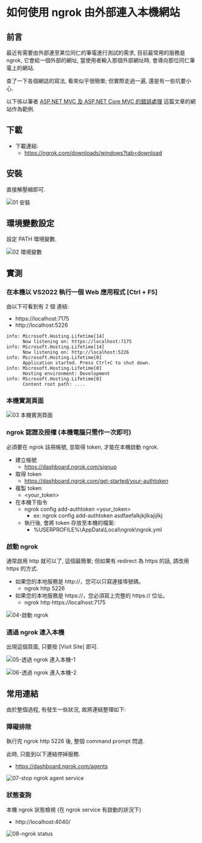 
# 如何使用 ngrok 由外部連入本機網站

## 前言

最近有需要由外部連至某位同仁的筆電進行測試的需求, 目前最常用的服務是 ngrok, 它會給一個外部的網址, 當使用者輸入那個外部網址時, 會導向那位同仁筆電上的網站.  

查了一下各個網誌的寫法, 看來似乎很簡單; 但實際走過一遍, 還是有一些坑要小心.  

以下係以筆者 <a href="https://www.jasperstudy.com/2024/02/aspnet-mvc-aspnet-core-mvc.html" target="_blank">ASP.NET MVC 及 ASP.NET Core MVC 的錯誤處理</a> 這篇文章的網站作為範例.  

<!-- more -->

## 下載

- 下載連結: 
  - https://ngrok.com/downloads/windows?tab=download 

## 安裝

直接解壓縮即可.  

![01 安裝](pictures/01-安裝.png)  

## 環境變數設定

設定 PATH 環境變數.  

![02 環境變數](pictures/02-環境變數.png)  

## 實測

### 在本機以 VS2022 執行一個 Web 應用程式 [Ctrl + F5]

由以下可看到有 2 個 連結:
- https://localhost:7175
- http://localhost:5226 

```plaintext
info: Microsoft.Hosting.Lifetime[14]
      Now listening on: https://localhost:7175
info: Microsoft.Hosting.Lifetime[14]
      Now listening on: http://localhost:5226
info: Microsoft.Hosting.Lifetime[0]
      Application started. Press Ctrl+C to shut down.
info: Microsoft.Hosting.Lifetime[0]
      Hosting environment: Development
info: Microsoft.Hosting.Lifetime[0]
      Content root path: ....
```
 
### 本機實測頁面

![03 本機實測頁面](pictures/03-本機實測頁面.png)  


### ngrok 認證及授權 (本機電腦只需作一次即可)

必須要在 ngrok 註冊帳號, 並取得 token, 才能在本機啟動 ngrok.

- 建立帳號
	- https://dashboard.ngrok.com/signup
- 取得 token 
	- https://dashboard.ngrok.com/get-started/your-authtoken
- 複製 token
	- <your_token>
- 在本機下指令
	- ngrok config add-authtoken <your_token>
		- ex: ngrok config add-authtoken asdfaefalkjkjlkajijlkj
	- 執行後, 會將 token 存放至本機的檔案: 
		- %USERPROFILE%\AppData\Local\ngrok\ngrok.yml


### 啟動 ngrok

通常啟用 http 就可以了, 這個最簡單; 但如果有 redirect 為 https 的話, 請改用 https 的方式.

- 如果您的本地服務是 http://，您可以只寫連接埠號碼。
	- ngrok http 5226
- 如果您的本地服務是 https://，您必須寫上完整的 https:// 位址。
	- ngrok http https://localhost:7175
	
![04-啟動 ngrok](pictures/04-啟動%20ngrok.png)  


### 透過 ngrok 連入本機

出現這個頁面, 只要按 [Visit Site] 即可.

![05-透過 ngrok 連入本機-1](pictures/05-透過%20ngrok%20連入本機-1.png)  

![06-透過 ngrok 連入本機-2](pictures/06-透過%20ngrok%20連入本機-2.png)  


## 常用連結

由於整個過程, 有發生一些狀況, 故將連結整理如下: 

### 障礙排除

執行完 ngrok http 5226 後, 整個 command prompt 閃退.

此時, 只能到以下連結停掉服務.
- https://dashboard.ngrok.com/agents 

![07-stop ngrok agent service](pictures/07-stop%20ngrok%20agent%20service.png)

### 狀態查詢

本機 ngrok 狀態檢視 (在 ngrok service 有啟動的狀況下) 
- http://localhost:4040/ 

![08-ngrok status](pictures/08-ngrok%20status.png)   



